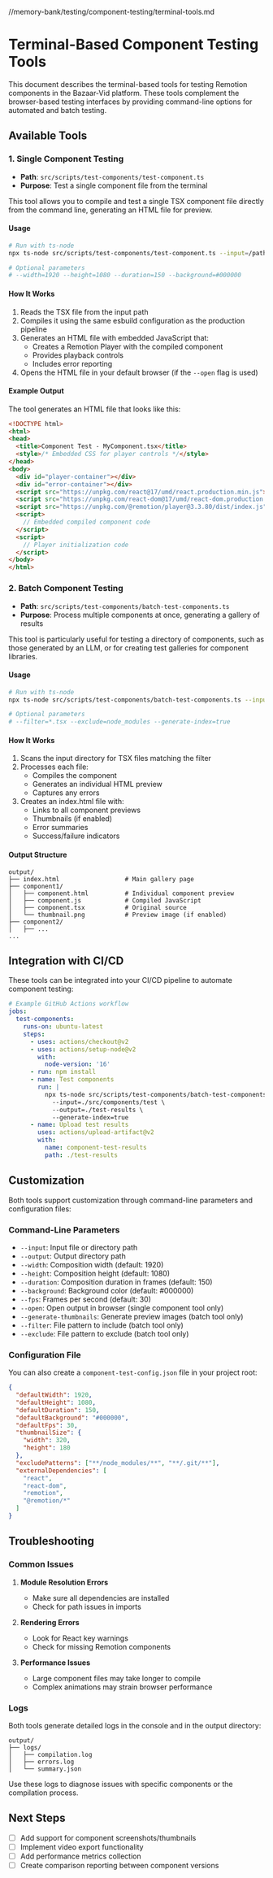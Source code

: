 //memory-bank/testing/component-testing/terminal-tools.md
# Terminal-Based Component Testing Tools

This document describes the terminal-based tools for testing Remotion components in the Bazaar-Vid platform. These tools complement the browser-based testing interfaces by providing command-line options for automated and batch testing.

## Available Tools

### 1. Single Component Testing

- **Path**: `src/scripts/test-components/test-component.ts`
- **Purpose**: Test a single component file from the terminal

This tool allows you to compile and test a single TSX component file directly from the command line, generating an HTML file for preview.

#### Usage

```bash
# Run with ts-node
npx ts-node src/scripts/test-components/test-component.ts --input=/path/to/your/component.tsx --output=/path/to/output

# Optional parameters
# --width=1920 --height=1080 --duration=150 --background=#000000
```

#### How It Works

1. Reads the TSX file from the input path
2. Compiles it using the same esbuild configuration as the production pipeline
3. Generates an HTML file with embedded JavaScript that:
   - Creates a Remotion Player with the compiled component
   - Provides playback controls
   - Includes error reporting
4. Opens the HTML file in your default browser (if the `--open` flag is used)

#### Example Output

The tool generates an HTML file that looks like this:

```html
<!DOCTYPE html>
<html>
<head>
  <title>Component Test - MyComponent.tsx</title>
  <style>/* Embedded CSS for player controls */</style>
</head>
<body>
  <div id="player-container"></div>
  <div id="error-container"></div>
  <script src="https://unpkg.com/react@17/umd/react.production.min.js"></script>
  <script src="https://unpkg.com/react-dom@17/umd/react-dom.production.min.js"></script>
  <script src="https://unpkg.com/@remotion/player@3.3.80/dist/index.js"></script>
  <script>
    // Embedded compiled component code
  </script>
  <script>
    // Player initialization code
  </script>
</body>
</html>
```

### 2. Batch Component Testing

- **Path**: `src/scripts/test-components/batch-test-components.ts`
- **Purpose**: Process multiple components at once, generating a gallery of results

This tool is particularly useful for testing a directory of components, such as those generated by an LLM, or for creating test galleries for component libraries.

#### Usage

```bash
# Run with ts-node
npx ts-node src/scripts/test-components/batch-test-components.ts --input=/path/to/components --output=/path/to/output

# Optional parameters
# --filter=*.tsx --exclude=node_modules --generate-index=true
```

#### How It Works

1. Scans the input directory for TSX files matching the filter
2. Processes each file:
   - Compiles the component
   - Generates an individual HTML preview
   - Captures any errors
3. Creates an index.html file with:
   - Links to all component previews
   - Thumbnails (if enabled)
   - Error summaries
   - Success/failure indicators

#### Output Structure

```
output/
├── index.html                  # Main gallery page
├── component1/
│   ├── component.html          # Individual component preview
│   ├── component.js            # Compiled JavaScript
│   ├── component.tsx           # Original source
│   └── thumbnail.png           # Preview image (if enabled)
├── component2/
│   ├── ...
...
```

## Integration with CI/CD

These tools can be integrated into your CI/CD pipeline to automate component testing:

```yaml
# Example GitHub Actions workflow
jobs:
  test-components:
    runs-on: ubuntu-latest
    steps:
      - uses: actions/checkout@v2
      - uses: actions/setup-node@v2
        with:
          node-version: '16'
      - run: npm install
      - name: Test components
        run: |
          npx ts-node src/scripts/test-components/batch-test-components.ts \
            --input=./src/components/test \
            --output=./test-results \
            --generate-index=true
      - name: Upload test results
        uses: actions/upload-artifact@v2
        with:
          name: component-test-results
          path: ./test-results
```

## Customization

Both tools support customization through command-line parameters and configuration files:

### Command-Line Parameters

- `--input`: Input file or directory path
- `--output`: Output directory path
- `--width`: Composition width (default: 1920)
- `--height`: Composition height (default: 1080)
- `--duration`: Composition duration in frames (default: 150)
- `--background`: Background color (default: #000000)
- `--fps`: Frames per second (default: 30)
- `--open`: Open output in browser (single component tool only)
- `--generate-thumbnails`: Generate preview images (batch tool only)
- `--filter`: File pattern to include (batch tool only)
- `--exclude`: File pattern to exclude (batch tool only)

### Configuration File

You can also create a `component-test-config.json` file in your project root:

```json
{
  "defaultWidth": 1920,
  "defaultHeight": 1080,
  "defaultDuration": 150,
  "defaultBackground": "#000000",
  "defaultFps": 30,
  "thumbnailSize": {
    "width": 320,
    "height": 180
  },
  "excludePatterns": ["**/node_modules/**", "**/.git/**"],
  "externalDependencies": [
    "react",
    "react-dom",
    "remotion",
    "@remotion/*"
  ]
}
```

## Troubleshooting

### Common Issues

1. **Module Resolution Errors**
   - Make sure all dependencies are installed
   - Check for path issues in imports

2. **Rendering Errors**
   - Look for React key warnings
   - Check for missing Remotion components

3. **Performance Issues**
   - Large component files may take longer to compile
   - Complex animations may strain browser performance

### Logs

Both tools generate detailed logs in the console and in the output directory:

```
output/
├── logs/
│   ├── compilation.log
│   ├── errors.log
│   └── summary.json
```

Use these logs to diagnose issues with specific components or the compilation process.

## Next Steps

- [ ] Add support for component screenshots/thumbnails
- [ ] Implement video export functionality
- [ ] Add performance metrics collection
- [ ] Create comparison reporting between component versions
